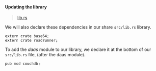 #### Updating the library
>[lib.rs](https://github.com/dsietz/rust-daas/blob/master/src/lib.rs)

We will also declare these dependencies in our share `src/lib.rs` library.

```
extern crate base64;
extern crate roadrunner;
```

To add the _daas_ module to our library, we declare it at the bottom of our `src/lib.rs` file, (after the daas module).

```
pub mod couchdb;
```